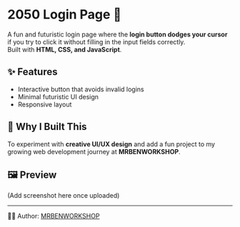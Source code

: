 # 2050 Login Page 🚀

A fun and futuristic login page where the **login button dodges your cursor** if you try to click it without filling in the input fields correctly.  
Built with **HTML, CSS, and JavaScript**.

## ✨ Features
- Interactive button that avoids invalid logins
- Minimal futuristic UI design
- Responsive layout

## 🎯 Why I Built This
To experiment with **creative UI/UX design** and add a fun project to my growing web development journey at **MRBENWORKSHOP**.

## 🖼️ Preview
(Add screenshot here once uploaded)

---

👨‍💻 Author: [MRBENWORKSHOP](https://github.com/mrbenworkshop)
